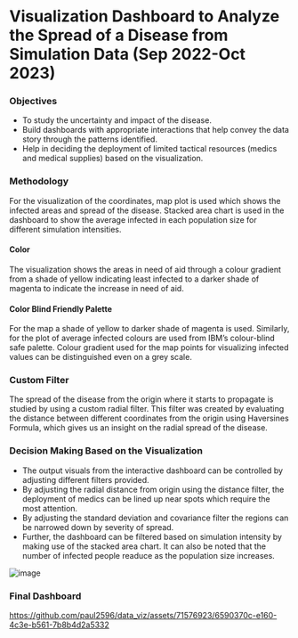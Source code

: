 # Visualization Dashboard to Analyze the Spread of a Disease from Simulation Data (Sep 2022-Oct 2023)

### Objectives
- To study the uncertainty and impact of the disease. 
- Build dashboards with appropriate interactions that help convey the data story through the patterns identified.
- Help in deciding the deployment of limited tactical resources (medics and medical supplies) based on the visualization.

### Methodology
For the visualization of the coordinates, map plot is used which shows the infected areas and spread of the disease. 
Stacked area chart is used in the dashboard to show the average infected in each population size for different simulation intensities.

#### Color
The visualization shows the areas in need of aid through a colour gradient from a shade of yellow indicating least infected to a darker shade of magenta to indicate the increase in need of aid.
#### Color Blind Friendly Palette
For the map a shade of yellow to darker shade of magenta is used. Similarly, for the plot of average infected colours are used from IBM’s colour-blind safe palette. Colour gradient used for the map points for visualizing infected values can be distinguished even on a grey scale.

### Custom Filter
The spread of the disease from the origin where it starts to propagate is studied by using a custom radial filter. 
This filter was created by evaluating the distance between different coordinates from the origin using Haversines Formula, which gives us an insight on the radial spread of the disease.

### Decision Making Based on the Visualization
- The output visuals from the interactive dashboard can be controlled by adjusting different filters provided.
- By adjusting the radial distance from origin using the distance filter, the deployment of medics can be lined up near spots which require the most attention.
- By adjusting the standard deviation and covariance filter the regions can be narrowed down by severity of spread.
- Further, the dashboard can be filtered based on simulation intensity by making use of the stacked area chart. It can also be noted that the number of infected people readuce as the population size increases.

![image](https://github.com/paul2596/data_viz/assets/71576923/9d3933f8-7277-4eb3-831f-1ee7cf6a17b7)

### Final Dashboard
https://github.com/paul2596/data_viz/assets/71576923/6590370c-e160-4c3e-b561-7b8b4d2a5332

